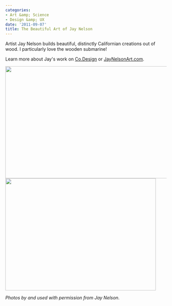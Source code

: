 ```yaml
---
categories:
- Art &amp; Science
- Design &amp; UX
date: '2011-09-07'
title: The Beautiful Art of Jay Nelson
---
```


Artist Jay Nelson builds beautiful, distinctly Californian creations out of wood. I particularly love the wooden submarine!

Learn more about Jay's work on <a href="http://www.fastcodesign.com/1664599/bucky-fuller-meets-the-california-beach-in-artist-s-whimsical-wooden-pods">Co.Design</a> or <a href="http://news.jaynelsonart.com/">JayNelsonArt.com</a>.

<img src="https://gomakethings.com/wp-content/uploads/2011/09/Car-524x350.jpg" alt="" title="Car by Jay Nelson" width="524" height="350" class="aligncenter size-medium wp-image-1173" />

<img src="https://gomakethings.com/wp-content/uploads/2011/09/Submarine-470x350.jpg" alt="" title="Submarine by Jay Nelson" width="470" height="350" class="aligncenter size-medium wp-image-1174" />

<em>Photos by and used with permission from Jay Nelson.</em>
